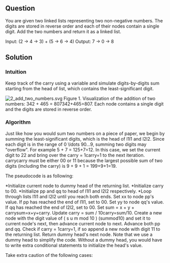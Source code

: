 ## Question

You are given two linked lists representing two non-negative numbers. The digits are stored in reverse order and each of their nodes contain a single digit. Add the two numbers and return it as a linked list.

Input: (2 -> 4 -> 3) + (5 -> 6 -> 4)
Output: 7 -> 0 -> 8



## Solution


### Intuition
Keep track of the carry using a variable and simulate digits-by-digits sum starting from the head of list, which contains the least-significant digit.

![2_add_two_numbers.svg](https://leetcode.com/media/documents/2_add_two_numbers.svg)
Figure 1. Visualization of the addition of two numbers: 342 + 465 = 807342+465=807.
Each node contains a single digit and the digits are stored in reverse order.

### Algorithm

Just like how you would sum two numbers on a piece of paper, we begin by summing the least-significant digits, which is the head of l1l1 and l2l2. Since each digit is in the range of 0 \ldots 90…9, summing two digits may "overflow". For example 5 + 7 = 125+7=12. In this case, we set the current digit to 22 and bring over the carry = 1carry=1 to the next iteration. carrycarry must be either 00 or 11 because the largest possible sum of two digits (including the carry) is 9 + 9 + 1 = 199+9+1=19.

The pseudocode is as following:

*Initialize current node to dummy head of the returning list.
*Initialize carry to 00.
*Initialize pp and qq to head of l1l1 and l2l2 respectively.
*Loop through lists l1l1 and l2l2 until you reach both ends.
Set xx to node pp's value. If pp has reached the end of l1l1, set to 00.
Set yy to node qq's value. If qq has reached the end of l2l2, set to 00.
Set sum = x + y + carrysum=x+y+carry.
Update carry = sum / 10carry=sum/10.
Create a new node with the digit value of
(
s
u
m
mod
10
)
(summod10) and set it to current node's next, then advance current node to next.
Advance both pp and qq.
Check if carry = 1carry=1, if so append a new node with digit 11 to the returning list.
Return dummy head's next node.
Note that we use a dummy head to simplify the code. Without a dummy head, you would have to write extra conditional statements to initialize the head's value.

Take extra caution of the following cases:

